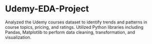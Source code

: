 # Udemy-EDA-Project
Analyzed the Udemy courses dataset to identify trends and patterns in course topics, pricing, and ratings. Utilized Python libraries including Pandas, Matplotlib to perform data cleaning, transformation, and visualization.
